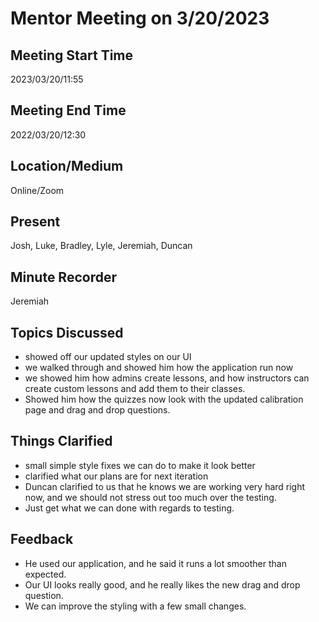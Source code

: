 # Mentor Meeting on 3/20/2023

## Meeting Start Time

2023/03/20/11:55

## Meeting End Time

2022/03/20/12:30

## Location/Medium

Online/Zoom

## Present
Josh, Luke, Bradley, Lyle, Jeremiah, Duncan

## Minute Recorder

Jeremiah    

## Topics Discussed
- showed off our updated styles on our UI
- we walked through and showed him how the application run now
- we showed him how admins create lessons, and how instructors can create custom lessons and add them to their classes.
- Showed him how the quizzes now look with the updated calibration page and drag and drop questions.

## Things Clarified
- small simple style fixes we can do to make it look better
- clarified what our plans are for next iteration
- Duncan clarified to us that he knows we are working very hard right now, and we should not stress out too much over the testing.
- Just get what we can done with regards to testing.

## Feedback 
- He used our application, and he said it runs a lot smoother than expected.
- Our UI looks really good, and he really likes the new drag and drop question. 
- We can improve the styling with a few small changes. 